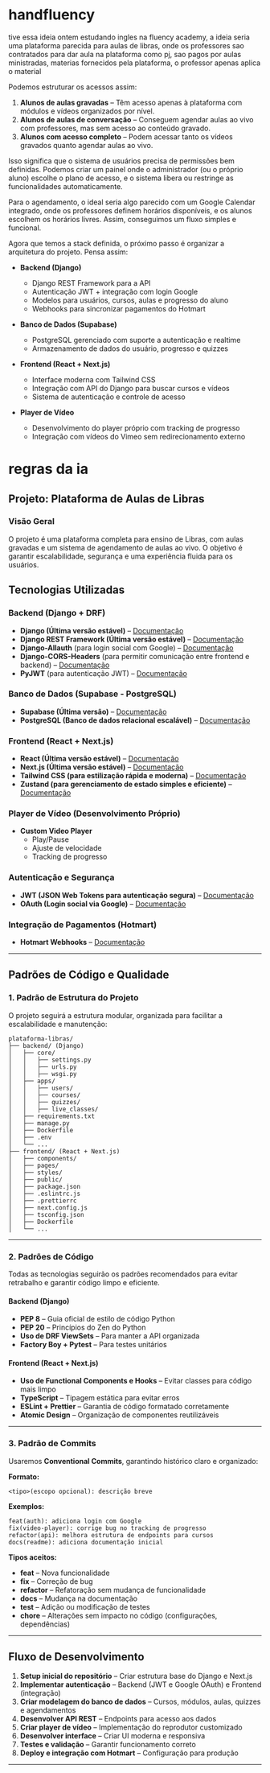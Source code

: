 # handfluency

tive essa ideia ontem estudando ingles na fluency academy, a ideia seria uma plataforma parecida para aulas de libras, onde os professores sao contratados para dar aula na plataforma como pj, sao pagos por aulas ministradas, materias fornecidos pela plataforma, o professor apenas aplica o material

Podemos estruturar os acessos assim:  

1. **Alunos de aulas gravadas** – Têm acesso apenas à plataforma com módulos e vídeos organizados por nível.  
2. **Alunos de aulas de conversação** – Conseguem agendar aulas ao vivo com professores, mas sem acesso ao conteúdo gravado.  
3. **Alunos com acesso completo** – Podem acessar tanto os vídeos gravados quanto agendar aulas ao vivo.  

Isso significa que o sistema de usuários precisa de permissões bem definidas. Podemos criar um painel onde o administrador (ou o próprio aluno) escolhe o plano de acesso, e o sistema libera ou restringe as funcionalidades automaticamente.  

Para o agendamento, o ideal seria algo parecido com um Google Calendar integrado, onde os professores definem horários disponíveis, e os alunos escolhem os horários livres. Assim, conseguimos um fluxo simples e funcional.  

Agora que temos a stack definida, o próximo passo é organizar a arquitetura do projeto. Pensa assim:  

- **Backend (Django)**  
  - Django REST Framework para a API  
  - Autenticação JWT + integração com login Google  
  - Modelos para usuários, cursos, aulas e progresso do aluno  
  - Webhooks para sincronizar pagamentos do Hotmart  

- **Banco de Dados (Supabase)**  
  - PostgreSQL gerenciado com suporte a autenticação e realtime  
  - Armazenamento de dados do usuário, progresso e quizzes  

- **Frontend (React + Next.js)**  
  - Interface moderna com Tailwind CSS  
  - Integração com API do Django para buscar cursos e vídeos  
  - Sistema de autenticação e controle de acesso  

- **Player de Vídeo**  
  - Desenvolvimento do player próprio com tracking de progresso  
  - Integração com vídeos do Vimeo sem redirecionamento externo  


 # regras da ia 

  ## **Projeto: Plataforma de Aulas de Libras**  

### **Visão Geral**  
O projeto é uma plataforma completa para ensino de Libras, com aulas gravadas e um sistema de agendamento de aulas ao vivo. O objetivo é garantir escalabilidade, segurança e uma experiência fluida para os usuários.  


## **Tecnologias Utilizadas**  

### **Backend (Django + DRF)**  
- **Django (Última versão estável)** – [Documentação](https://docs.djangoproject.com/en/stable/)  
- **Django REST Framework (Última versão estável)** – [Documentação](https://www.django-rest-framework.org/)  
- **Django-Allauth** (para login social com Google) – [Documentação](https://django-allauth.readthedocs.io/en/latest/)  
- **Django-CORS-Headers** (para permitir comunicação entre frontend e backend) – [Documentação](https://pypi.org/project/django-cors-headers/)  
- **PyJWT** (para autenticação JWT) – [Documentação](https://pyjwt.readthedocs.io/en/stable/)  

### **Banco de Dados (Supabase - PostgreSQL)**  
- **Supabase (Última versão)** – [Documentação](https://supabase.com/docs/)  
- **PostgreSQL (Banco de dados relacional escalável)** – [Documentação](https://www.postgresql.org/docs/)  

### **Frontend (React + Next.js)**  
- **React (Última versão estável)** – [Documentação](https://react.dev/)  
- **Next.js (Última versão estável)** – [Documentação](https://nextjs.org/docs)  
- **Tailwind CSS (para estilização rápida e moderna)** – [Documentação](https://tailwindcss.com/docs)  
- **Zustand (para gerenciamento de estado simples e eficiente)** – [Documentação](https://docs.pmnd.rs/zustand)  

### **Player de Vídeo (Desenvolvimento Próprio)**  
- **Custom Video Player**  
  - Play/Pause  
  - Ajuste de velocidade  
  - Tracking de progresso  

### **Autenticação e Segurança**  
- **JWT (JSON Web Tokens para autenticação segura)** – [Documentação](https://jwt.io/)  
- **OAuth (Login social via Google)** – [Documentação](https://developers.google.com/identity)  

### **Integração de Pagamentos (Hotmart)**  
- **Hotmart Webhooks** – [Documentação](https://developers.hotmart.com/docs/en/webhooks)  

---

## **Padrões de Código e Qualidade**  

### **1. Padrão de Estrutura do Projeto**  
O projeto seguirá a estrutura modular, organizada para facilitar a escalabilidade e manutenção:  

```
plataforma-libras/
├── backend/ (Django)
│   ├── core/
│   │   ├── settings.py
│   │   ├── urls.py
│   │   ├── wsgi.py
│   ├── apps/
│   │   ├── users/
│   │   ├── courses/
│   │   ├── quizzes/
│   │   ├── live_classes/
│   ├── requirements.txt
│   ├── manage.py
│   ├── Dockerfile
│   ├── .env
│   └── ...
├── frontend/ (React + Next.js)
│   ├── components/
│   ├── pages/
│   ├── styles/
│   ├── public/
│   ├── package.json
│   ├── .eslintrc.js
│   ├── .prettierrc
│   ├── next.config.js
│   ├── tsconfig.json
│   ├── Dockerfile
│   └── ...
```

---

### **2. Padrões de Código**
Todas as tecnologias seguirão os padrões recomendados para evitar retrabalho e garantir código limpo e eficiente.

#### **Backend (Django)**
- **PEP 8** – Guia oficial de estilo de código Python  
- **PEP 20** – Princípios do Zen do Python  
- **Uso de DRF ViewSets** – Para manter a API organizada  
- **Factory Boy + Pytest** – Para testes unitários  

#### **Frontend (React + Next.js)**
- **Uso de Functional Components e Hooks** – Evitar classes para código mais limpo  
- **TypeScript** – Tipagem estática para evitar erros  
- **ESLint + Prettier** – Garantia de código formatado corretamente  
- **Atomic Design** – Organização de componentes reutilizáveis  

---

### **3. Padrão de Commits**
Usaremos **Conventional Commits**, garantindo histórico claro e organizado:

**Formato:**  
```
<tipo>(escopo opcional): descrição breve
```
**Exemplos:**  
```
feat(auth): adiciona login com Google
fix(video-player): corrige bug no tracking de progresso
refactor(api): melhora estrutura de endpoints para cursos
docs(readme): adiciona documentação inicial
```

**Tipos aceitos:**  
- **feat** – Nova funcionalidade  
- **fix** – Correção de bug  
- **refactor** – Refatoração sem mudança de funcionalidade  
- **docs** – Mudança na documentação  
- **test** – Adição ou modificação de testes  
- **chore** – Alterações sem impacto no código (configurações, dependências)  

---

## **Fluxo de Desenvolvimento**
1. **Setup inicial do repositório** – Criar estrutura base do Django e Next.js  
2. **Implementar autenticação** – Backend (JWT e Google OAuth) e Frontend (integração)  
3. **Criar modelagem do banco de dados** – Cursos, módulos, aulas, quizzes e agendamentos  
4. **Desenvolver API REST** – Endpoints para acesso aos dados  
5. **Criar player de vídeo** – Implementação do reprodutor customizado  
6. **Desenvolver interface** – Criar UI moderna e responsiva  
7. **Testes e validação** – Garantir funcionamento correto  
8. **Deploy e integração com Hotmart** – Configuração para produção  

---